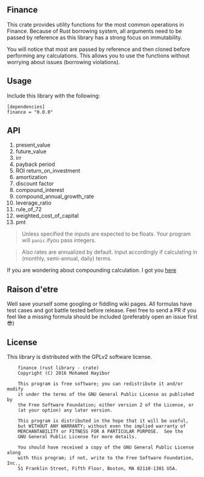 Finance
-------------

This crate provides utility functions for the most common operations in Finance. Because of Rust borrowing system, all arguments need to be passed by reference as this library has a strong focus on immutability.

You will notice that most are passed by reference and then cloned before performing any calculations. This allows you to use the functions without worrying about issues (borrowing violations).

## Usage

Include this library with the following:
```
[dependencies]
finance = "0.0.0"
```

## API 

1. present_value
2. future_value
3. irr
4. payback period
5. ROI return_on_investment
6. amortization
7. discount factor
8. compound_interest
9. compound_annual_growth_rate
10. leverage_ratio
11. rule_of_72
12. weighted_cost_of_capital
13. pmt

> Unless specified the inputs are expected to be floats. Your program will `panic` ifyou pass integers.

> Also rates are annualized by default. Input accordingly if calculating in (monthly, semi-annual, daily) terms.

If you are wondering about compounding calculation. I got you [here](https://github.com/mohamedhayibor/rust_compound)

## Raison d'etre

Well save yourself some googling or fiddling wiki pages. All formulas have test cases and got battle tested before release. Feel free to send a PR if you feel like a missing formula should be included (preferably open an issue first :sunglasses:)

## License

This library is distributed with the GPLv2 software license.

```
    finance (rust library - crate)
    Copyright (C) 2016 Mohamed Hayibor

    This program is free software; you can redistribute it and/or modify
    it under the terms of the GNU General Public License as published by
    the Free Software Foundation; either version 2 of the License, or
    (at your option) any later version.

    This program is distributed in the hope that it will be useful,
    but WITHOUT ANY WARRANTY; without even the implied warranty of
    MERCHANTABILITY or FITNESS FOR A PARTICULAR PURPOSE.  See the
    GNU General Public License for more details.

    You should have received a copy of the GNU General Public License along
    with this program; if not, write to the Free Software Foundation, Inc.,
    51 Franklin Street, Fifth Floor, Boston, MA 02110-1301 USA.
```
